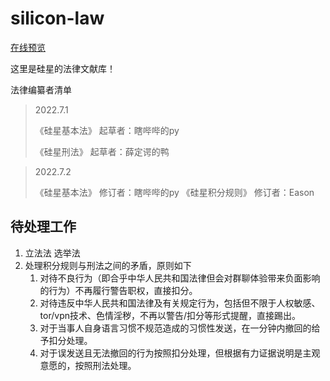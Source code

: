 # silicon-law

[在线预览](https://law.siliconbio.top/)

这里是硅星的法律文献库！

法律编纂者清单

>2022.7.1
>
>《硅星基本法》 起草者：瞎哔哔的py
>
>《硅星刑法》 起草者：薛定谔的鸭

>2022.7.2
>
>《硅星基本法》 修订者：瞎哔哔的py
>《硅星积分规则》 修订者：Eason

## 待处理工作

1. 立法法 选举法
2. 处理积分规则与刑法之间的矛盾，原则如下
   1.  对待不良行为（即合乎中华人民共和国法律但会对群聊体验带来负面影响的行为）不再履行警告职权，直接扣分。
   2.  对待违反中华人民共和国法律及有关规定行为，包括但不限于人权敏感、tor/vpn技术、色情淫秽，不再以警告/扣分等形式提醒，直接踢出。
   3.  对于当事人自身语言习惯不规范造成的习惯性发送，在一分钟内撤回的给予扣分处理。
   4.  对于误发送且无法撤回的行为按照扣分处理，但根据有力证据说明是主观意愿的，按照刑法处理。
